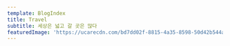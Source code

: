 ```yaml
---
template: BlogIndex
title: Travel
subtitle: 세상은 넓고 갈 곳은 많다
featuredImage: 'https://ucarecdn.com/bd7dd02f-8815-4a35-8598-50d42b544a1d/'
---
```


